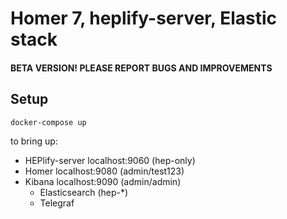 Homer 7, heplify-server, Elastic stack
========

#### BETA VERSION! PLEASE REPORT BUGS AND IMPROVEMENTS

## Setup

```bash
docker-compose up
```

to bring up:  

* HEPlify-server localhost:9060 (hep-only)
* Homer localhost:9080 (admin/test123) 
* Kibana localhost:9090 (admin/admin)
  * Elasticsearch (hep-*)
  * Telegraf

